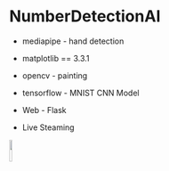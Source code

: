 # NumberDetectionAI

* mediapipe - hand detection
* matplotlib == 3.3.1
* opencv - painting
* tensorflow - MNIST CNN Model

* Web - Flask
* Live Steaming 

<img width="10%" src="https://user-images.githubusercontent.com/95116074/152720750-b282ce7c-47aa-4caf-b772-c2b855c62212.gif"/>

